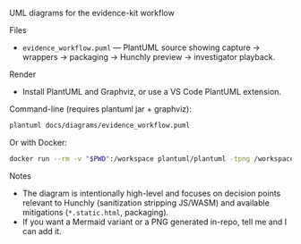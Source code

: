 UML diagrams for the evidence-kit workflow

Files
- `evidence_workflow.puml` — PlantUML source showing capture → wrappers → packaging → Hunchly preview → investigator playback.

Render
- Install PlantUML and Graphviz, or use a VS Code PlantUML extension.

Command-line (requires plantuml jar + graphviz):

```bash
plantuml docs/diagrams/evidence_workflow.puml
```

Or with Docker:

```bash
docker run --rm -v "$PWD":/workspace plantuml/plantuml -tpng /workspace/docs/diagrams/evidence_workflow.puml
```

Notes
- The diagram is intentionally high-level and focuses on decision points relevant to Hunchly (sanitization stripping JS/WASM) and available mitigations (`*.static.html`, packaging).
- If you want a Mermaid variant or a PNG generated in-repo, tell me and I can add it.
